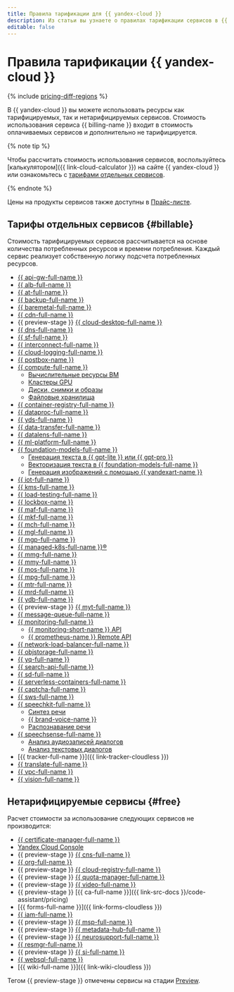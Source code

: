 ```yaml
---
title: Правила тарификации для {{ yandex-cloud }}
description: Из статьи вы узнаете о правилах тарификации сервисов в {{ yandex-cloud }}.
editable: false
---
```


# Правила тарификации {{ yandex-cloud }}

{% include [pricing-diff-regions](../_includes/pricing-diff-regions.md) %}

В {{ yandex-cloud }} вы можете использовать ресурсы как тарифицируемых, так и нетарифицируемых сервисов. Стоимость использования сервиса {{ billing-name }} входит в стоимость оплачиваемых сервисов и дополнительно не тарифицируется.


{% note tip %}

Чтобы рассчитать стоимость использования сервисов, воспользуйтесь [калькулятором]({{ link-cloud-calculator }}) на сайте {{ yandex-cloud }} или ознакомьтесь с [тарифами отдельных сервисов](#billable).

{% endnote %}


Цены на продукты сервисов также доступны в [Прайс-листе](/price-list?installationCode=ru).

## Тарифы отдельных сервисов {#billable}


Стоимость тарифицируемых сервисов рассчитывается на основе количества потребленных ресурсов и времени потребления. Каждый сервис реализует собственную логику подсчета потребленных ресурсов.

* [{{ api-gw-full-name }}](../api-gateway/pricing.md)
* [{{ alb-full-name }}](../application-load-balancer/pricing.md)
* [{{ at-full-name }}](../audit-trails/pricing.md)
* [{{ backup-full-name }}](../backup/pricing.md)
* [{{ baremetal-full-name }}](../baremetal/pricing.md)
* [{{ cdn-full-name }}](../cdn/pricing.md)
* {{ preview-stage }} [{{ cloud-desktop-full-name }}](../cloud-desktop/pricing.md)
* [{{ dns-full-name }}](../dns/pricing.md)
* [{{ sf-full-name }}](../functions/pricing.md)
* [{{ interconnect-full-name }}](../interconnect/pricing.md)
* [{{ cloud-logging-full-name }}](../logging/pricing.md)
* [{{ postbox-name }}](../postbox/pricing.md)
* [{{ compute-full-name }}](../compute/pricing.md)
    * [Вычислительные ресурсы ВМ](../compute/pricing.md#prices-instance-resources)
    * [Кластеры GPU](../compute/pricing.md#prices-gpu-clusters)
    * [Диски, снимки и образы](../compute/pricing.md#prices-storage)
    * [Файловые хранилища](../compute/pricing.md#prices-nfs)
* [{{ container-registry-full-name }}](../container-registry/pricing.md)
* [{{ dataproc-full-name }}](../data-proc/pricing.md)
* [{{ yds-full-name }}](../data-streams/pricing.md)
* [{{ data-transfer-full-name }}](../data-transfer/pricing.md)
* [{{ datalens-full-name }}](../datalens/pricing.md)
* [{{ ml-platform-full-name }}](../datasphere/pricing.md)
* [{{ foundation-models-full-name }}](../foundation-models/pricing.md)
    * [Генерация текста в {{ gpt-lite }} или {{ gpt-pro }}](../foundation-models/pricing.md#pricing-generating)
    * [Векторизация текста в {{ foundation-models-full-name }}](../foundation-models/pricing.md#pricing-embedding)
    * [Генерация изображений c помощью {{ yandexart-name }}](../foundation-models/pricing.md#pricing-image-generation)
* [{{ iot-full-name }}](../iot-core/pricing.md)
* [{{ kms-full-name }}](../kms/pricing.md)
* [{{ load-testing-full-name }}](../load-testing/pricing.md)
* [{{ lockbox-name }}](../lockbox/pricing.md)
* [{{ maf-full-name }}](../managed-airflow/pricing.md)
* [{{ mkf-full-name }}](../managed-kafka/pricing.md)
* [{{ mch-full-name }}](../managed-clickhouse/pricing.md)
* [{{ mgl-full-name }}](../managed-gitlab/pricing.md)
* [{{ mgp-full-name }}](../managed-greenplum/pricing/index.md)
* [{{ managed-k8s-full-name }}®](../managed-kubernetes/pricing.md)
* [{{ mmg-full-name }}](../managed-mongodb/pricing.md)
* [{{ mmy-full-name }}](../managed-mysql/pricing.md)
* [{{ mos-full-name }}](../managed-opensearch/pricing.md)
* [{{ mpg-full-name }}](../managed-postgresql/pricing.md)
* [{{ mtr-full-name }}](../managed-trino/pricing.md)
* [{{ mrd-full-name }}](../managed-redis/pricing.md)
* [{{ ydb-full-name }}](../ydb/pricing/index.md)
* {{ preview-stage }} [{{ myt-full-name }}](../managed-ytsaurus/pricing.md)
* [{{ message-queue-full-name }}](../message-queue/pricing.md)
* [{{ monitoring-full-name }}](../monitoring/pricing.md)
    * [{{ monitoring-short-name }} API](../monitoring/pricing.md#monitoring-api)
    * [{{ prometheus-name }} Remote API](../monitoring/pricing.md#prometheus-remote-api)
* [{{ network-load-balancer-full-name }}](../network-load-balancer/pricing.md)
* [{{ objstorage-full-name }}](../storage/pricing.md)
* [{{ yq-full-name }}](../query/pricing.md)
* [{{ search-api-full-name }}](../search-api/pricing.md)
* [{{ sd-full-name }}](../security-deck/pricing.md)
* [{{ serverless-containers-full-name }}](../serverless-containers/pricing.md)
* [{{ captcha-full-name }}](../smartcaptcha/pricing.md)
* [{{ sws-full-name }}](../smartwebsecurity/pricing.md)
* [{{ speechkit-full-name }}](../speechkit/pricing.md)
    * [Синтез речи](../speechkit/pricing.md#prices-tts)
    * [{{ brand-voice-name }}](../speechkit/pricing.md#brand-voice)
    * [Распознавание речи](../speechkit/pricing.md#prices-stt)
* [{{ speechsense-full-name }}](../speechsense/pricing.md)
    * [Анализ аудиозаписей диалогов](../speechsense/pricing.md#speech)
    * [Анализ текстовых диалогов](../speechsense/pricing.md#text)
* [{{ tracker-full-name }}]({{ link-tracker-cloudless }})
* [{{ translate-full-name }}](../translate/pricing.md)
* [{{ vpc-full-name }}](../vpc/pricing.md)
* [{{ vision-full-name }}](../vision/pricing.md)

## Нетарифицируемые сервисы {#free}

Расчет стоимости за использование следующих сервисов не производится:

* [{{ certificate-manager-full-name }}](../certificate-manager/pricing.md)
* [Yandex Cloud Console](../console/pricing.md)
* {{ preview-stage }} [{{ cns-full-name }}](../notifications/pricing.md)
* [{{ org-full-name }}](../organization/pricing.md)
* {{ preview-stage }} [{{ cloud-registry-full-name }}](../cloud-registry/pricing.md)
* {{ preview-stage }} [{{ quota-manager-full-name }}](../quota-manager/pricing.md)
* {{ preview-stage }} [{{ video-full-name }}](../video/pricing.md)
* {{ preview-stage }} [{{ ca-full-name }}]({{ link-src-docs }}/code-assistant/pricing)
* [{{ forms-full-name }}]({{ link-forms-cloudless }})
* [{{ iam-full-name }}](../iam/pricing.md)
* {{ preview-stage }} [{{ msp-full-name }}](../managed-spark/pricing.md)
* {{ preview-stage }} [{{ metadata-hub-full-name }}](../metadata-hub/pricing.md)
* {{ preview-stage }} [{{ neurosupport-full-name }}](../neurosupport/pricing.md)
* [{{ resmgr-full-name }}](../resource-manager/pricing.md)
* {{ preview-stage }} [{{ si-full-name }}](../serverless-integrations/pricing.md)
* [{{ websql-full-name }}](../websql/pricing.md)
* [{{ wiki-full-name }}]({{ link-wiki-cloudless }})

 Тегом {{ preview-stage }} отмечены сервисы на стадии [Preview](../overview/concepts/launch-stages.md). 